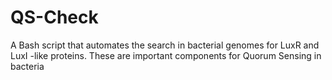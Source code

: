 # QS-Check
A Bash script that automates the search in bacterial genomes for LuxR and LuxI -like proteins. These are important components for Quorum Sensing in bacteria  
